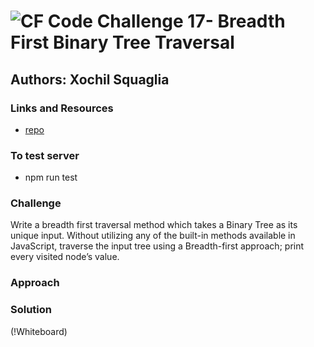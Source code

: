 ![CF](http://i.imgur.com/7v5ASc8.png) Code Challenge 17- Breadth First Binary Tree Traversal
==============================================

## Authors: Xochil Squaglia


### Links and Resources
* [repo](https://github.com/xochil73/data-structures-and-algorithms/tree/master/code-challenges/401/breadth_first)

### To test server
* npm run test

### Challenge

Write a breadth first traversal method which takes a Binary Tree as its unique input. Without utilizing any of the built-in methods available in JavaScript, traverse the input tree using a Breadth-first approach; print every visited node’s value.




### Approach


### Solution

(!Whiteboard)